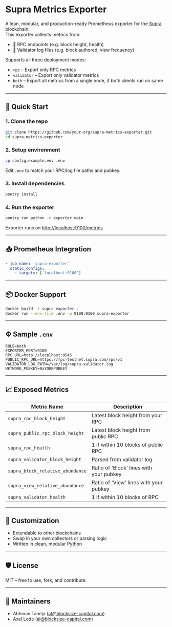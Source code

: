 # Supra Metrics Exporter

A lean, modular, and production-ready Prometheus exporter for the [Supra](https://supra.com/) blockchain.  
This exporter collects metrics from:

- 📡 RPC endpoints (e.g. block height, health)
- 📜 Validator log files (e.g. block authored, view frequency)

Supports all three deployment modes:
- `rpc` – Export only RPC metrics
- `validator` – Export only validator metrics
- `both` – Export all metrics from a single node, if both clients run on same node

---

## 🚀 Quick Start

### 1. Clone the repo

```bash
git clone https://github.com/your-org/supra-metrics-exporter.git
cd supra-metrics-exporter
```

### 2. Setup environment

```bash
cp config.example.env .env
```

Edit `.env` to match your RPC/log file paths and pubkey.

### 3. Install dependencies

```bash
poetry install
```

### 4. Run the exporter

```bash
poetry run python -m exporter.main
```

Exporter runs on [http://localhost:9100/metrics](http://localhost:9100/metrics)

---

## 📥 Prometheus Integration

```yaml
- job_name: 'supra-exporter'
  static_configs:
    - targets: ['localhost:9100']
```

---

## 📦 Docker Support

```bash
docker build -t supra-exporter .
docker run --env-file .env -p 9100:9100 supra-exporter
```

---

## ⚙️ Sample `.env`

```dotenv
ROLE=both
EXPORTER_PORT=9100
RPC_URL=http://localhost:8545
PUBLIC_RPC_URL=https://rpc-testnet.supra.com/rpc/v1
VALIDATOR_LOG_PATH=/var/log/supra-validator.log
NETWORK_PUBKEY=0xYOURPUBKEY
```

---

## 📈 Exposed Metrics

| Metric Name                      | Description                               |
|----------------------------------|-------------------------------------------|
| `supra_rpc_block_height`         | Latest block height from your RPC        |
| `supra_public_rpc_block_height` | Latest block height from public RPC      |
| `supra_rpc_health`              | 1 if within 10 blocks of public RPC      |
| `supra_validator_block_height`  | Parsed from validator log                |
| `supra_block_relative_abundance`| Ratio of 'Block' lines with your pubkey  |
| `supra_view_relative_abundance` | Ratio of 'View' lines with your pubkey   |
| `supra_validator_health`        | 1 if within 10 blocks of RPC             |

---

## 🔧 Customization

- Extendable to other blockchains
- Swap in your own collectors or parsing logic
- Written in clean, modular Python

---

## 🛡️ License

MIT – free to use, fork, and contribute.

---

## 👥 Maintainers

- Abhinav Taneja ([at@blocksize-capital.com](mailto:at@blocksize-capital.com))
- Axel Lode ([al@blocksize-capital.com](mailto:al@blocksize-capital.com))
